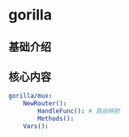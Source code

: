 # gorilla



## 基础介绍











## 核心内容
```yaml
gorilla/mux:
    NewRouter():
        HandleFunc(): # 路由映射
        Methods():
    Vars():
```
